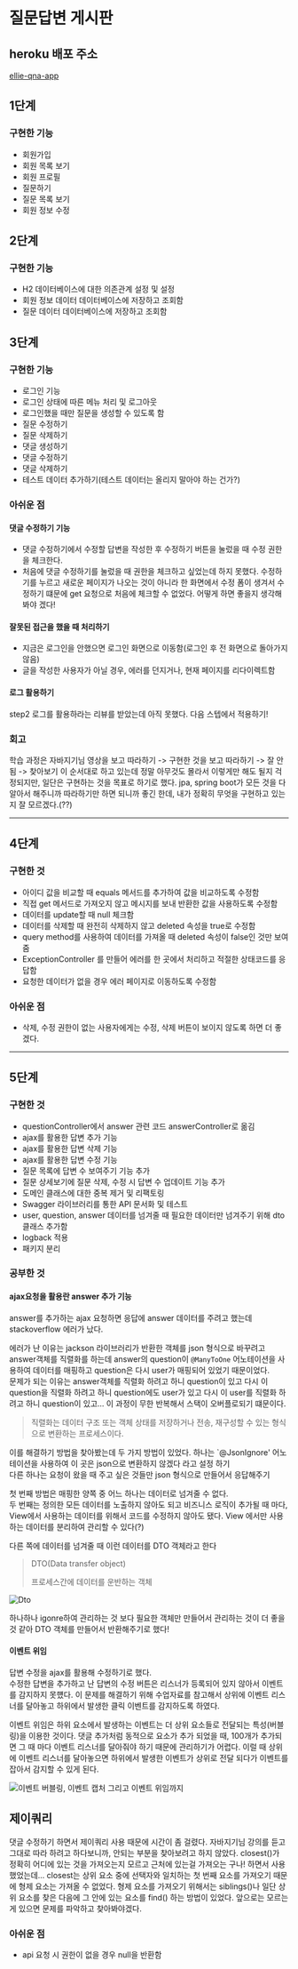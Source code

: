 # 질문답변 게시판

## heroku 배포 주소

[ellie-qna-app](https://ellie-qna-app.herokuapp.com/)

## 1단계
 
### 구현한 기능 
 
- 회원가입 
- 회원 목록 보기  
- 회원 프로필 
- 질문하기
- 질문 목록 보기 
- 회원 정보 수정 

## 2단계 

### 구현한 기능 

- H2 데이터베이스에 대한 의존관계 설정 및 설정
- 회원 정보 데이터 데이터베이스에 저장하고 조회함
- 질문 데이터 데이터베이스에 저장하고 조회함
 

## 3단계 

### 구현한 기능 

- 로그인 기능 
- 로그인 상태에 따른 메뉴 처리 및 로그아웃 
- 로그인했을 때만 질문을 생성할 수 있도록 함 
- 질문 수정하기 
- 질문 삭제하기 
- 댓글 생성하기
- 댓글 수정하기
- 댓글 삭제하기 
- 테스트 데이터 추가하기(테스트 데이터는 올리지 말아야 하는 건가?)

### 아쉬운 점 

#### 댓글 수정하기 기능

- 댓글 수정하기에서 수정할 답변을 작성한 후 수정하기 버튼을 눌렀을 때 수정 권한을 체크한다.
- 처음에 댓글 수정하기를 눌렀을 때 권한을 체크하고 싶었는데 하지 못했다. 수정하기를 누르고 새로운 페이지가 나오는 것이 아니라
  한 화면에서 수정 폼이 생겨서 수정하기 떄문에 get 요청으로 처음에 체크할 수 없었다. 어떻게 하면 좋을지 생각해봐야 겠다!  

#### 잘못된 접근을 했을 때 처리하기

- 지금은 로그인을 안했으면 로그인 화면으로 이동함(로그인 후 전 화면으로 돌아가지 않음) 
- 글을 작성한 사용자가 아닐 경우, 에러를 던지거나, 현재 페이지를 리다이렉트함 
 

#### 로그 활용하기 

step2 로그를 활용하라는 리뷰를 받았는데 아직 못했다. 다음 스텝에서 적용하기!

### 회고 

학습 과정은 
자바지기님 영상을 보고 따라하기 -> 구현한 것을 보고 따라하기 -> 잘 안됨 -> 찾아보기
이 순서대로 하고 있는데 정말 아무것도 몰라서 이렇게만 해도 될지 걱정되지만, 일단은 구현하는 것을 목표로 하기로 했다.
jpa, spring boot가 모든 것을 다 알아서 해주니까 따라하기만 하면 되니까 좋긴 한데, 내가 정확히 무엇을 구현하고 있는지 잘 모르겠다.(??)
 
-----------------

## 4단계 

### 구현한 것 

- 아이디 값을 비교할 때 equals 메서드를 추가하여 값을 비교하도록 수정함 
- 직접 get 메서드로 가져오지 않고 메시지를 보내 반환한 값을 사용하도록 수정함 
- 데이터를 update할 때 null 체크함 
- 데이터를 삭제할 때 완전히 삭제하지 않고 deleted 속성을 true로 수정함 
- query method를 사용하여 데이터를 가져올 때 deleted 속성이 false인 것만 보여줌 
- ExceptionController 를 만들어 에러를 한 곳에서 처리하고 적절한 상태코드를 응답함  
- 요청한 데이터가 없을 경우 에러 페이지로 이동하도록 수정함 


### 아쉬운 점
 
- 삭제, 수정 권한이 없는 사용자에게는 수정, 삭제 버튼이 보이지 않도록 하면 더 좋겠다. 

 
---------------------

## 5단계 

### 구현한 것 

- questionController에서 answer 관련 코드 answerController로 옮김
- ajax를 활용한 답변 추가 기능 
- ajax를 활용한 답변 삭제 기능 
- ajax를 활용한 답변 수정 기능 
- 질문 목록에 답변 수 보여주기 기능 추가
- 질문 상세보기에 질문 삭제, 수정 시 답변 수 업데이트 기능 추가  
- 도메인 클래스에 대한 중복 제거 및 리팩토링 
- Swagger 라이브러리를 통한 API 문서화 및 테스트
- user, question, answer 데이터를 넘겨줄 때 필요한 데이터만 넘겨주기 위해 dto클래스 추가함  
- logback 적용 
- 패키지 분리 


### 공부한 것 

#### ajax요청을 활용란 answer 추가 기능 
answer를 추가하는 ajax 요청하면 응답에 answer 데이터를 주려고 했는데 stackoverflow 에러가 났다. 

에러가 난 이유는 jackson 라이브러리가 반환한 객체를 json 형식으로 바꾸려고 answer객체를 직렬화를 하는데 answer의 question이 `@ManyToOne` 어노테이션을 사용하여 
데이터를 매핑하고 question은 다시 user가 매핑되어 있었기 때문이었다.  
문제가 되는 이유는 answer객체를 직렬화 하려고 하니 question이 있고 다시 이 question을 직렬화 하려고 하니 question에도  user가 있고 다시 이 user를 직렬화 하려고 하니 question이 있고... 
이 과정이 무한 반복해서 스택이 오버플로되기 떄문이다.  

> 직렬화는 데이터 구조 또는 객체 상태를 저장하거나 전송, 재구성할 수 있는 형식으로 변환하는 프로세스이다.  

이를 해결하기 방법을 찾아봤는데 두 가지 방법이 있었다.
하나는 `@JsonIgnore' 어노테이션을 사용하여 이 곳은 json으로 변환하지 않겠다 라고 설정 하기  
다른 하나는 요청이 왔을 때 주고 싶은 것들만 json 형식으로 만들어서 응답해주기 

첫 번째 방법은 매핑한 양쪽 중 어느 하나는 데이터로 넘겨줄 수 없다.  
두 번째는 정의한 모든 데이터를 노출하지 않아도 되고 비즈니스 로직이 추가될 때 마다, View에서 사용하는 데이터를 위해서 코드를 수정하지 않아도 됐다. View 에서만 사용하는 데이터를 분리하여 관리할 수 있다(?)

다른 쪽에 데이터를 넘겨줄 때 이런 데이터를 DTO  객체라고 한다

> DTO(Data transfer object)
>
>프로세스간에 데이터를 운반하는 객체 
>
 
![Dto](https://gmlwjd9405.github.io/images/spring-framework/spring-package-flow.png)
 

하나하나 igonre하여 관리하는 것 보다 필요한 객체만 만들어서 관리하는 것이 더 좋을 것 같아 DTO 객체를 만들어서 반환해주기로 했다! 

#### 이벤트 위임 

답변 수정을 ajax를 활용해 수정하기로 했다.  
수정한 답변을 추가하고 난 답변의 수정 버튼은 리스너가 등록되어 있지 않아서 이벤트를 감지하지 못헀다. 
이 문제를 해결하기 위해 수업자료를 참고해서 상위에 이벤트 리스너를 달아놓고 하위에서 발생한 클릭 이벤트를 감지하도록 하였다.

이벤트 위임은 하위 요소에서 발생하는 이벤트는 더 상위 요소들로 전달되는 특성(버블링)을 이용한 것이다. 
댓글 추가처럼 동적으로 요소가 추가 되었을 때, 100개가 추가되면 그 때 마다 이벤트 리스너를 달아줘야 하기 때문에 관리하기가 어렵다. 
이럴 때 상위에 이벤트 리스너를 달아놓으면 하위에서 발생한 이벤트가 상위로 전달 되다가 이벤트를 잡아서 감지할 수 있게 된다. 

![이벤트 버블링, 이벤트 캡처 그리고 이벤트 위임까지](https://joshua1988.github.io/web-development/javascript/event-propagation-delegation/)


## 제이쿼리 

댓글 수정하기 하면서 제이쿼리 사용 때문에 시간이 좀 걸렸다. 자바지기님 강의를 듣고 그대로 따라 하려고 하다보니까, 안되는 부분을 찾아보려고 하지 않았다. closest()가 정확히 어디에 있는 것을 
가져오는지 모르고 근처에 있는걸 가져오는 구나! 하면서 사용했었는데... closest는 상위 요소 중에 선택자와 일치하는 첫 번째 요소를 가져오기 때문에 형제 요소는 가져올 수 없었다. 
형제 요소를 가져오기 위해서는 siblings()나 일단 상위 요소를 찾은 다음에 그 안에 있는 요소를 find() 하는 방법이 있었다. 
앞으로는 모르는 게 있으면 문제를 파악하고 찾아봐야겠다.   

### 아쉬운 점 

- api 요청 시 권한이 없을 경우 null을 반환함

